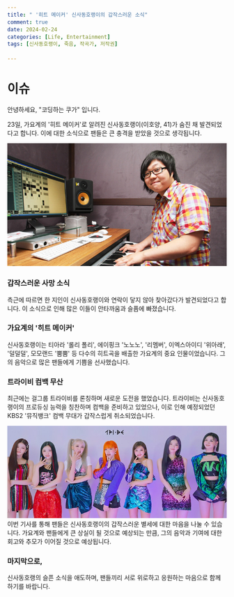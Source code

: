 ```yaml
---
title: " '히트 메이커' 신사동호랭이의 갑작스러운 소식"
comment: true
date: 2024-02-24
categories: [Life, Entertainment]
tags: [신사동호랭이, 죽음, 작곡가, 저작권]

---
```


# 이슈
안녕하세요, "코딩하는 쿠가" 입니다. 

23일, 가요계의 '히트 메이커'로 알려진 신사동호랭이(이호양, 41)가 숨진 채 발견되었다고 합니다. 이에 대한 소식으로 팬들은 큰 충격을 받았을 것으로 생각됩니다.

![신사동호랭이](/assets/img/202402/신사동호랭이1.PNG)

### 갑작스러운 사망 소식
측근에 따르면 한 지인이 신사동호랭이와 연락이 닿지 않아 찾아갔다가 발견되었다고 합니다. 이 소식으로 인해 많은 이들이 안타까움과 슬픔에 빠졌습니다.


### 가요계의 '히트 메이커'
신사동호랭이는 티아라 '롤리 폴리', 에이핑크 '노노노', '리멤버', 이엑스아이디 '위아래', '덜덜덜', 모모랜드 '뿜뿜' 등 다수의 히트곡을 배출한 가요계의 중요 인물이었습니다. 그의 음악으로 많은 팬들에게 기쁨을 선사했습니다.


### 트라이비 컴백 무산
최근에는 걸그룹 트라이비를 론칭하며 새로운 도전을 했었습니다. 트라이비는 신사동호랭이의 프로듀싱 능력을 칭찬하며 컴백을 준비하고 있었으나, 이로 인해 예정되었던 KBS2 '뮤직뱅크' 컴백 무대가 갑작스럽게 취소되었습니다.

![트라이비](/assets/img/202402/트라이비.PNG)
이번 기사를 통해 팬들은 신사동호랭이의 갑작스러운 별세에 대한 마음을 나눌 수 있습니다. 가요계와 팬들에게 큰 상실이 될 것으로 예상되는 만큼, 그의 음악과 기여에 대한 회고와 추모가 이어질 것으로 예상됩니다.

### 마지막으로, 
신사동호랭의 슬픈 소식을 애도하며, 팬들끼리 서로 위로하고 응원하는 마음으로 함께 하기를 바랍니다.




